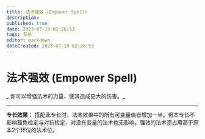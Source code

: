 ```yaml
---
title: 法术强效 (Empower Spell)
description: 
published: true
date: 2023-07-10 02:26:53
tags: 专长
editor: markdown
dateCreated: 2023-07-10 02:26:53
---
```


# 法术强效 (Empower Spell)

_ 你可以增强法术的力量，使其造成更大的伤害。_

* * *

**专长效果：**
搭配此专长时，法术效果中的所有可变量值皆增加一半。但本专长不影响豁免检定与对抗检定，对没有变量的法术也无影响。强效的法术须占用高于原本2个环位的法术位。

